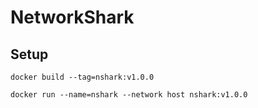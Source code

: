 # NetworkShark

## Setup
```docker build --tag=nshark:v1.0.0```


```docker run --name=nshark --network host nshark:v1.0.0```